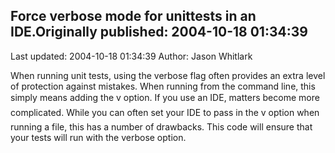 ## Force verbose mode for unittests in an IDE.Originally published: 2004-10-18 01:34:39 
Last updated: 2004-10-18 01:34:39 
Author: Jason Whitlark 
 
When running unit tests, using the verbose flag often provides an extra level of protection against mistakes.  When running from the command line, this simply means adding the v option.  If you use an IDE, matters become more complicated.  While you can often set your IDE to pass in the v option when running a file, this has a number of drawbacks.  This code will ensure that your tests will run with the verbose option.